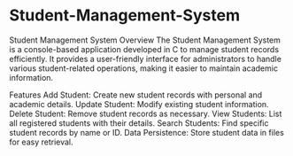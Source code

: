 # Student-Management-System
Student Management System
Overview
The Student Management System is a console-based application developed in C to manage student records efficiently. It provides a user-friendly interface for administrators to handle various student-related operations, making it easier to maintain academic information.

Features
Add Student: Create new student records with personal and academic details.
Update Student: Modify existing student information.
Delete Student: Remove student records as necessary.
View Students: List all registered students with their details.
Search Students: Find specific student records by name or ID.
Data Persistence: Store student data in files for easy retrieval.
